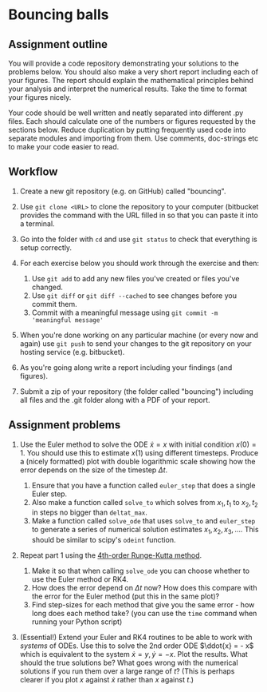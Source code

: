 # Bouncing balls

## Assignment outline

You will provide a code repository demonstrating your solutions to the
problems below. You should also make a very short report including each of
your figures. The report should explain the mathematical principles behind
your analysis and interpret the numerical results. Take the time to format
your figures nicely.

Your code should be well written and neatly separated into different .py
files. Each should calculate one of the numbers or figures requested by the
sections below. Reduce duplication by putting frequently used code into
separate modules and importing from them. Use comments, doc-strings etc to
make your code easier to read.

## Workflow

1. Create a new git repository (e.g. on GitHub) called "bouncing".

2. Use `git clone <URL>` to clone the repository to your computer (bitbucket
   provides the command with the URL filled in so that you can paste it into a
   terminal.

3. Go into the folder with `cd` and use `git status` to check that everything
   is setup correctly.

4. For each exercise below you should work through the exercise and then:
   1. Use `git add` to add any new files you've created or files you've
      changed.
   2. Use `git diff` or `git diff --cached` to see changes before you commit
      them.
   3. Commit with a meaningful message using `git commit -m 'meaningful message'`

5. When you're done working on any particular machine (or every now and again)
   use `git push` to send your changes to the git repository on your hosting
   service (e.g. bitbucket).

6. As you're going along write a report including your findings (and figures).

7. Submit a zip of your repository (the folder called "bouncing") including
   all files and the .git folder along with a PDF of your report.

## Assignment problems

1. Use the Euler method to solve the ODE $\dot{x} = x$ with initial
   condition $x(0) = 1$. You should use this to estimate $x(1)$ using
   different timesteps. Produce a (nicely formatted) plot with double
   logarithmic scale showing how the error depends on the size of the timestep
   $\Delta t$.

   1. Ensure that you have a function called `euler_step` that does a single Euler step.
   1. Also make a function called `solve_to` which solves from $x_1,t_1$ to $x_2,t_2$
      in steps no bigger than `deltat_max`.
   1. Make a function called `solve_ode` that uses `solve_to` and `euler_step`
      to generate a series of numerical solution estimates $x_1,x_2,x_3,\dots$.
      This should be similar to scipy's `odeint` function.

2. Repeat part 1 using the [4th-order Runge-Kutta
   method](https://en.wikipedia.org/wiki/Runge%E2%80%93Kutta_methods#The_Runge.E2.80.93Kutta_method).
   1. Make it so that when calling `solve_ode` you can choose whether to use the Euler
      method or RK4.
   1. How does the error depend on $\Delta t$ now? How does this compare
      with the error for the Euler method (put this in the same plot)?
   1. Find step-sizes for each method that give you the same error - how long
      does each method take? (you can use the `time` command when running your
      Python script)

3. (Essential!) Extend your Euler and RK4 routines to be able to work with
   *systems* of ODEs. Use this to solve the 2nd order ODE $\ddot{x} = - x$
   which is equivalent to the system $\dot{x} = y, \dot{y} = -x$. Plot the
   results. What should the true solutions be? What goes wrong with the
   numerical solutions if you run them over a large range of $t$? (This is
   perhaps clearer if you plot $x$ against $\dot{x}$ rather than $x$ against
   $t$.)
